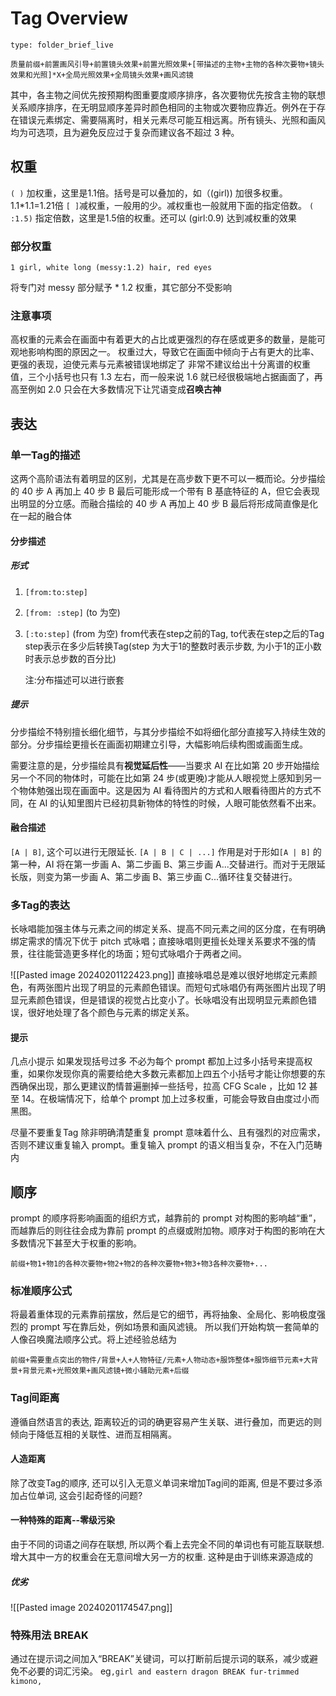 # Tag Overview
 
```ccard
type: folder_brief_live
```

```
质量前缀+前置画风引导+前置镜头效果+前置光照效果+[带描述的主物+主物的各种次要物+镜头效果和光照]*X+全局光照效果+全局镜头效果+画风滤镜
```
其中，各主物之间优先按预期构图重要度顺序排序，各次要物优先按含主物的联想关系顺序排序，在无明显顺序差异时颜色相同的主物或次要物应靠近。例外在于存在错误元素绑定、需要隔离时，相关元素尽可能互相远离。所有镜头、光照和画风均为可选项，且为避免反应过于复杂而建议各不超过 3 种。
## 权重
`( )` 加权重，这里是1.1倍。括号是可以叠加的，如（(girl)) 加很多权重。1.1*1.1=1.21倍
`[ ]`减权重，一般用的少。减权重也一般就用下面的指定倍数。
`( :1.5)` 指定倍数，这里是1.5倍的权重。还可以 (girl:0.9) 达到减权重的效果

### 部分权重
```
1 girl, white long (messy:1.2) hair, red eyes
```
将专门对 messy 部分赋予 * 1.2 权重，其它部分不受影响

### 注意事项
高权重的元素会在画面中有着更大的占比或更强烈的存在感或更多的数量，是能可观地影响构图的原因之一。
权重过大，导致它在画面中倾向于占有更大的比率、更强的表现，迫使元素与元素被错误地绑定了
非常不建议给出十分离谱的权重值，三个小括号也只有 1.3 左右，而一般来说 1.6 就已经很极端地占据画面了，再高至例如 2.0 只会在大多数情况下让咒语变成**召唤古神**

## 表达
### 单一Tag的描述
这两个高阶语法有着明显的区别，尤其是在高步数下更不可以一概而论。分步描绘的 40 步 A 再加上 40 步 B 最后可能形成一个带有 B 基底特征的 A，但它会表现出明显的分立感。而融合描绘的 40 步 A 再加上 40 步 B 最后将形成简直像是化在一起的融合体
#### 分步描述
##### 形式
1. `[from:to:step]`
2. `[from: :step]` (to 为空)
3. `[:to:step]` (from 为空)
from代表在step之前的Tag,
to代表在step之后的Tag
step表示在多少后转换Tag(step 为大于1的整数时表示步数, 为小于1的正小数时表示总步数的百分比)

	注:分布描述可以进行嵌套
##### 提示
分步描绘不特别擅长细化细节，与其分步描绘不如将细化部分直接写入持续生效的部分。分步描绘更擅长在画面初期建立引导，大幅影响后续构图或画面生成。

需要注意的是，分步描绘具有**视觉延后性**——当要求 AI 在比如第 20 步开始描绘另一个不同的物体时，可能在比如第 24 步(或更晚)才能从人眼视觉上感知到另一个物体勉强出现在画面中。这是因为 AI 看待图片的方式和人眼看待图片的方式不同，在 AI 的认知里图片已经初具新物体的特性的时候，人眼可能依然看不出来。
#### 融合描述
`[A | B]`, 这个可以进行无限延长. `[A | B | C | ...]`
作用是对于形如`[A | B]` 的第一种，AI 将在第一步画 A、第二步画 B、第三步画 A...交替进行。而对于无限延长版，则变为第一步画 A、第二步画 B、第三步画 C...循环往复交替进行。

### 多Tag的表达
长咏唱能加强主体与元素之间的绑定关系、提高不同元素之间的区分度，在有明确绑定需求的情况下优于 pitch 式咏唱；直接咏唱则更擅长处理关系要求不强的情景，往往能营造更多样化的场面；短句式咏唱介于两者之间。

![[Pasted image 20240201122423.png]]
直接咏唱总是难以很好地绑定元素颜色，有两张图片出现了明显的元素颜色错误。而短句式咏唱仍有两张图片出现了明显元素颜色错误，但是错误的视觉占比变小了。长咏唱没有出现明显元素颜色错误，很好地处理了各个颜色与元素的绑定关系。
#### 提示
几点小提示
如果发现括号过多
	不必为每个 prompt 都加上过多小括号来提高权重，如果你发现你真的需要给绝大多数元素都加上四五个小括号才能让你想要的东西确保出现，那么更建议酌情普遍删掉一些括号，拉高 CFG Scale ，比如 12 甚至 14。在极端情况下，给单个 prompt 加上过多权重，可能会导致自由度过小而黑图。

尽量不要重复Tag
	除非明确清楚重复 prompt 意味着什么、且有强烈的对应需求，否则不建议重复输入 prompt。重复输入 prompt 的语义相当复杂，不在入门范畴内
	

## 顺序
prompt 的顺序将影响画面的组织方式，越靠前的 prompt 对构图的影响越“重”，而越靠后的则往往会成为靠前 prompt 的点缀或附加物。顺序对于构图的影响在大多数情况下甚至大于权重的影响。
```
前缀+物1+物1的各种次要物+物2+物2的各种次要物+物3+物3各种次要物+...
```
### 标准顺序公式
将最着重体现的元素靠前摆放，然后是它的细节，再将抽象、全局化、影响极度强烈的 prompt 写在靠后处，例如场景和画风滤镜。
所以我们开始构筑一套简单的人像召唤魔法顺序公式。将上述经验总结为
```
前缀+需要重点突出的物件/背景+人+人物特征/元素+人物动态+服饰整体+服饰细节元素+大背景+背景元素+光照效果+画风滤镜+微小辅助元素+后缀 
```
### Tag间距离
遵循自然语言的表达, 距离较近的词的确更容易产生关联、进行叠加，而更远的则倾向于降低互相的关联性、进而互相隔离。
#### 人造距离
除了改变Tag的顺序, 还可以引入无意义单词来增加Tag间的距离, 但是不要过多添加占位单词, 这会引起奇怪的问题?
#### 一种特殊的距离--零级污染
由于不同的词语之间存在联想, 所以两个看上去完全不同的单词也有可能互联联想. 增大其中一方的权重会在无意间增大另一方的权重. 这种是由于训练来源造成的
##### 优劣
![[Pasted image 20240201174547.png]]

### 特殊用法 BREAK
通过在提示词之间加入“BREAK”关键词，可以打断前后提示词的联系，减少或避免不必要的词汇污染。
eg`,girl and eastern dragon BREAK fur-trimmed kimono,`